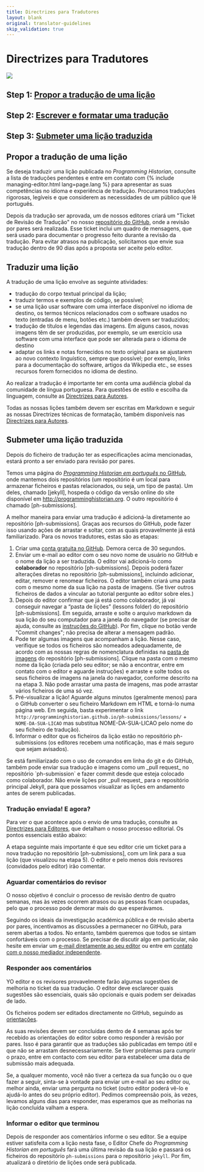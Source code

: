 ```yaml
---
title: Directrizes para Tradutores
layout: blank
original: translator-guidelines
skip_validation: true
---
```


# Directrizes para Tradutores
<img src="{{site.baseurl}}/images/author-sm.png" class="garnish rounded float-left" />
<h2 class="noclear">Step 1: <a href="#propor-a-tradução-de-uma-lição">Propor a tradução de uma lição</a></h2>
<h2 class="noclear">Step 2: <a href="#traduzir-uma-lição">Escrever e formatar uma tradução</a></h2>
<h2 class="noclear">Step 3: <a href="#submeter-uma-lição-traduzida">Submeter uma lição traduzida</a></h2>

## Propor a tradução de uma lição
Se deseja traduzir uma lição publicada no _Programming Historian_, consulte a lista de traduções pendentes e entre em contato com {% include managing-editor.html lang=page.lang %} para apresentar as suas competências no idioma e experiência de tradução. Procuramos traduções rigorosas, legíveis e que considerem as necessidades de um público que lê português.

Depois da tradução ser aprovada, um de nossos editores criará um "Ticket de Revisão de Tradução" no nosso [repositório do GitHub](https://github.com/programminghistorian/ph-submissions), onde a revisão por pares será realizada. Esse ticket inclui um quadro de mensagens, que será usado para documentar o progresso feito durante a revisão da tradução. Para evitar atrasos na publicação, solicitamos que envie sua tradução dentro de 90 dias após a proposta ser aceite pelo editor.

## Traduzir uma lição
A tradução de uma lição envolve as seguinte atividades:
- tradução do corpo textual principal da lição;
- traduzir termos e exemplos de código, se possível;
- se uma lição usar software com uma interface disponível no idioma de destino, os termos técnicos relacionados com o software usados ​​no texto (entradas de menu, botões etc.) também devem ser traduzidos;
- tradução de títulos e legendas das imagens. Em alguns casos, novas imagens têm de ser  produzidas, por exemplo, se um exercício usa software com uma interface que pode ser alterada para o idioma de destino
- adaptar os links e notas fornecidos no texto original para se ajustarem ao novo contexto linguístico, sempre que possível; por exemplo, links para a  documentação do software, artigos  da Wikipedia etc., se esses recursos forem fornecidos no idioma de destino.

Ao realizar a tradução é importante ter em conta uma audiência global da comunidade de língua portuguesa. Para questões de estilo e escolha da linguagem, consulte as [Directrizes para Autores]({{site.baseurl}}/pt/directrizes-autor).

Todas as nossas lições também devem ser escritas em Markdown e seguir as nossas Directrizes técnicas de formatação, também disponíveis nas [Directrizes para Autores]({{site.baseurl}}/pt/directrizes-autor).


## Submeter uma lição traduzida
Depois do ficheiro de tradução ter as especificações acima mencionadas, estará pronto a ser enviado para revisão por pares.

Temos uma página do [_Programming Historian em português_ no GitHub](https://github.com/programminghistorian), onde mantemos dois repositórios (um repositório é um local para armazenar ficheiros e pastas relacionados, ou seja, um tipo de pasta). Um deles, chamado [jekyll], hospeda o código da versão online do site disponível em http://programminghistorian.org. O outro repositório é chamado [ph-submissions].

A melhor maneira para enviar uma tradução é adicioná-la diretamente ao repositório [ph-submissions]. Graças aos recursos do GitHub, pode fazer isso usando ações de arrastar e soltar, com as quais provavelmente já está familiarizado. Para os novos tradutores, estas são as etapas:

1. Criar uma [conta gratuita no GitHub](https://github.com/join). Demora cerca de 30 segundos.
2. Enviar um e-mail ao editor com o seu novo nome de usuário no GitHub e o nome da lição a ser traduzida. O editor vai adicioná-lo como **colaborador** no repositório [ph-submissions]. Depois poderá fazer alterações diretas no repositório [ph-submissions], incluindo adicionar, editar, remover e renomear ficheiros. O editor também criará uma pasta com o mesmo nome da sua lição na pasta de imagens. (Se tiver outros ficheiros de dados a vincular ao tutorial pergunte ao editor sobre eles.)
3. Depois do editor confirmar que já está como colaborador, já vai conseguir navegar a “pasta de lições” (lessons folder) do repositório [ph-submissions]. Em seguida, arraste e solte o arquivo markdown da sua lição do seu computador para a janela do navegador (se precisar de ajuda, consulte as [instruções do GitHub](https://help.github.com/articles/adding-a-file-to-a-repository/)). Por fim, clique no botão verde "Commit changes"; não precisa de alterar a mensagem padrão.
4. Pode ter algumas imagens que acompanham a lição. Nesse caso, verifique se todos os ficheiros são nomeados adequadamente, de acordo com as nossas regras de nomenclatura definidas na [pasta de imagens](https://github.com/programminghistorian/ph-submissions/tree/gh-pages/images) do repositório [ph-submissions]. Clique na pasta com o mesmo nome da lição (criada pelo seu editor; se não a encontrar, entre em contato com o editor e aguarde instruções) e arraste e solte todos os seus ficheiros de imagens na janela do navegador, conforme descrito na na etapa 3. Não pode arrastar uma pasta de imagens, mas pode arrastar vários ficheiros de uma só vez.
5. Pré-visualizar a lição! Aguarde alguns minutos (geralmente menos) para o GitHub converter o seu ficheiro Markdown em HTML e torná-lo numa página web. Em seguida, basta experimentar o link `http://programminghistorian.github.io/ph-submissions/lessons/` + `NOME-DA-SUA-LICAO` mas substitua NOME-DA-SUA-LICAO pelo nome do seu ficheiro de tradução).
6. Informar o editor que os ficheiros da lição estão no repositório ph-submissions (os editores recebem uma notificação, mas é mais seguro que sejam avisados).

<div class="alert alert-info">
  Se está familiarizado com o uso de comandos em linha do git e do GitHub, também pode enviar sua tradução e imagens como um _pull request_ no repositório `ph-submission` e fazer commit desde que esteja colocado como colaborador. Não envie lições por _pull request_ para o repositório principal Jekyll, para que possamos visualizar as lições em andamento antes de serem publicadas.
</div>

### Tradução enviada! E agora?
Para ver o que acontece após o envio de uma tradução, consulte as [Directrizes para Editores]({{site.baseurl}}/pt/directrizes-editor), que detalham o nosso processo editorial. Os pontos essenciais  estão abaixo:

A etapa seguinte mais importante é que seu editor crie um ticket para a nova tradução no repositório [ph-submissions], com um link para a sua lição (que visualizou na etapa 5). O editor e pelo menos dois revisores (convidados pelo editor) irão comentar.

### Aguardar comentários do revisor
O nosso objetivo é concluir o processo de revisão dentro de quatro semanas, mas às vezes ocorrem atrasos ou as pessoas ficam ocupadas, pelo que o processo pode demorar mais do que esperávamos.

Seguindo os ideais da investigação académica pública e de revisão aberta por pares, incentivamos as discussões a permanecer no GitHub, para serem abertas a todos. No entanto, também queremos que todos se sintam confortáveis com o processo. Se precisar de discutir algo em particular, não hesite em enviar um [e-mail diretamente ao seu editor](/pt/equipe#programming-historian-em-português) ou entre em [contato com o nosso mediador independente](/pt/equipe#programming-historian-em-português).

### Responder aos comentários
YO editor e os revisores provavelmente farão algumas sugestões de melhoria no ticket da sua tradução. O editor deve esclarecer quais sugestões são essenciais, quais são opcionais e quais podem ser deixadas de lado.

Os ficheiros podem ser editados directamente no GitHub, seguindo as [orientações](https://help.github.com/articles/editing-files-in-your-repository/).

As suas revisões devem ser concluídas dentro de 4 semanas após ter recebido as  orientações do editor sobre como responder à revisão por pares. Isso é para garantir que as traduções são publicadas em tempo útil e que não se arrastam desnecessariamente. Se tiver problemas para cumprir o prazo, entre em contacto com seu editor para estabelecer uma data de submissão mais adequada.

Se, a qualquer momento, você não tiver a certeza da sua função ou o que fazer a seguir, sinta-se à vontade para enviar um e-mail ao seu editor ou, melhor ainda, enviar uma pergunta no ticket (outro editor poderá vê-lo e ajudá-lo antes do seu próprio editor). Pedimos compreensão pois, às vezes, levamos alguns dias para responder, mas esperamos que as melhorias na lição concluída valham a espera.

### Informar o editor que terminou
Depois de responder aos comentários informe o seu editor. Se a equipe estiver satisfeita com a lição nesta fase, o Editor Chefe do _Programming Historian em português_ fará uma última revisão da sua lição e passará os ficheiros do repositório `ph-submissions` para o repositório `jekyll`. Por fim, atualizará o diretório de lições onde será publicada.
